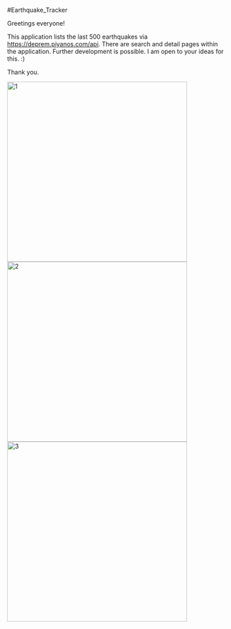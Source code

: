 #Earthquake_Tracker

Greetings everyone!

This application lists the last 500 earthquakes via https://deprem.piyanos.com/api. There are search and detail pages within the application. Further development is possible. I am open to your ideas for this. :)

Thank you.

<img width="417" alt="1" src="https://user-images.githubusercontent.com/71005996/202038732-a70bd67d-a003-4fce-9a23-d03beae9b074.png">
<img width="417" alt="2" src="https://user-images.githubusercontent.com/71005996/202038749-8b355b18-7052-450c-bcc1-d00a8cf413b7.png">
<img width="417" alt="3" src="https://user-images.githubusercontent.com/71005996/202038755-8f0ade48-f48f-4d67-b925-c2d2fa816d6f.png">

